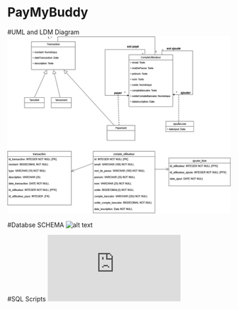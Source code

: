 # PayMyBuddy
#UML and LDM Diagram
![alt text](https://github.com/ladmiamadi/PayMyBuddy/blob/final-branch/src/main/resources/static/img/P6_01_DiagrammeUML.jpg?raw=true)

#Databse SCHEMA
![alt text](https://github.com/ladmiamadi/PayMyBuddy/blob/final-branch/src/main/resources/static/img/P6_01_ModelePhysique.jpg?raw=true)

#SQL Scripts
![alt text](https://github.com/ladmiamadi/PayMyBuddy/blob/final-branch/src/main/resources/static/sql/scripts.sql?raw=true)

